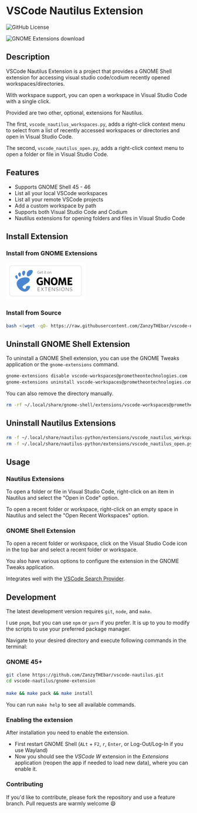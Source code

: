 # VSCode Nautilus Extension

![GitHub License](https://img.shields.io/github/license/ZanzyTHEbar/vscode-nautilus)
<!-- [![Lint](https://github.com/ZanzyTHEbar/vscode-nautilus/actions/workflows/eslint.yml/badge.svg)](https://github.com/ZanzyTHEbar/vscode-nautilus/actions/workflows/eslint.yml) -->
![GNOME Extensions download](https://img.shields.io/badge/-vscode--workspaces--gnome-blue?logo=gnome&logoColor=white&colorA=252525&colorB=blue)

## Description

<!-- ![screenshot.png](screenshot.png) -->

VSCode Nautilus Extension is a project that provides a GNOME Shell extension for accessing visual studio code/codium recently opened workspaces/directories.

With workspace support, you can open a workspace in Visual Studio Code with a single click.

Provided are two other, optional, extensions for Nautilus.

The first, `vscode_nautilus_workspaces.py`, adds a right-click context menu to select from a list of recently accessed workspaces or directories and open in Visual Studio Code.

The second, `vscode_nautilus_open.py`, adds a right-click context menu to open a folder or file in Visual Studio Code.

## Features

- Supports GNOME Shell 45 - 46
- List all your local VSCode workspaces
- List all your remote VSCode projects
- Add a custom workspace by path
- Supports both Visual Studio Code and Codium
- Nautilus extensions for opening folders and files in Visual Studio Code

## Install Extension

### Install from GNOME Extensions

[<img alt="" height="100" src="https://raw.githubusercontent.com/andyholmes/gnome-shell-extensions-badge/master/get-it-on-ego.svg?sanitize=true">](https://extensions.gnome.org/extension/7117/)

### Install from Source

```bash
bash <(wget -qO- https://raw.githubusercontent.com/ZanzyTHEbar/vscode-nautilus/main/install.sh)
```

## Uninstall GNOME Shell Extension

To uninstall a GNOME Shell extension, you can use the GNOME Tweaks application or the `gnome-extensions` command.

```bash
gnome-extensions disable vscode-workspaces@prometheontechnologies.com
gnome-extensions uninstall vscode-workspaces@prometheontechnologies.com
```

You can also remove the directory manually.

```bash
rm -rf ~/.local/share/gnome-shell/extensions/vscode-workspaces@prometheontechnologies.com
```

## Uninstall Nautilus Extensions

```bash
rm -f ~/.local/share/nautilus-python/extensions/vscode_nautilus_workspaces.py
rm -f ~/.local/share/nautilus-python/extensions/vscode_nautilus_open.py
```

## Usage

### Nautilus Extensions

To open a folder or file in Visual Studio Code, right-click on an item in Nautilus and select the "Open in Code" option.

To open a recent folder or workspace, right-click on an empty space in Nautilus and select the "Open Recent Workspaces" option.

### GNOME Shell Extension

To open a recent folder or workspace, click on the Visual Studio Code icon in the top bar and select a recent folder or workspace.

You also have various options to configure the extension in the GNOME Tweaks application.

Integrates well with the [VSCode Search Provider](https://extensions.gnome.org/extension/6976/vscode-search-provider/).

## Development

The latest development version requires `git`, `node`, and `make`.

I use `pnpm`, but you can use `npm` or `yarn` if you prefer. It is up to you to modify the scripts to use your preferred package manager.

Navigate to your desired directory and execute following commands in the terminal:

### GNOME 45+

```bash
git clone https://github.com/ZanzyTHEbar/vscode-nautilus.git
cd vscode-nautilus/gnome-extension

make && make pack && make install
```

You can run `make help` to see all available commands.

### Enabling the extension

After installation you need to enable the extension.

- First restart GNOME Shell (`ALt` + `F2`, `r`, `Enter`, or Log-Out/Log-In if you use Wayland)
- Now you should see the _VSCode W_ extension in the _Extensions_ application (reopen the app if needed to load new data), where you can enable it.

### Contributing

If you'd like to contribute, please fork the repository and use a feature branch. Pull requests are warmly welcome :smile:
